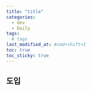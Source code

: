 ```yaml
---
title: "title"
categories:
  - dev
  - Daily
tags:
  # tags
last_modified_at: #cmd+shift+I
toc: true
toc_sticky: true
---
```


## 도입
